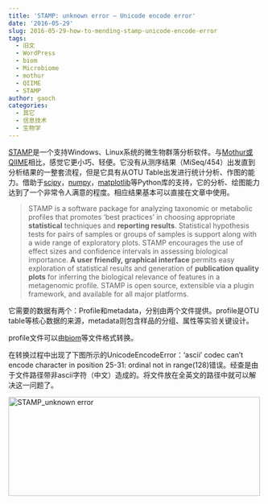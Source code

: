 ```yaml
---
title: 'STAMP: unknown error – Unicode encode error'
date: '2016-05-29'
slug: 2016-05-29-how-to-mending-stamp-unicode-encode-error
tags:
  - 旧文
  - WordPress
  - biom
  - Microbiome
  - mothur
  - QIIME
  - STAMP
author: gaoch
categories:
  - 其它
  - 信息技术
  - 生物学
---
```



[STAMP](http://kiwi.cs.dal.ca/Software/STAMP)是一个支持Windows、Linux系统的微生物群落分析软件。与[Mothur或QIIME](http://bio-spring.top/mothur-and-qiime/)相比，感觉它更小巧、轻便。它没有从测序结果（MiSeq/454）出发直到分析结果的一整套流程，但是它具有从OTU
Table出发进行统计分析、作图的能力。借助于[scipy](http://www.scipy.org/)，[numpy](http://www.numpy.org/)，[matplotlib](http://matplotlib.org/)等Python库的支持，它的分析、绘图能力达到了一个非常令人满意的程度。相应结果基本可以直接在文章中使用。

> STAMP is a software package for analyzing taxonomic or metabolic
> profiles that promotes ‘best practices’ in choosing appropriate
> **statistical** techniques and **reporting results**. Statistical
> hypothesis tests for pairs of samples or groups of samples is support
> along with a wide range of exploratory plots. STAMP encourages the use
> of effect sizes and confidence intervals in assessing biological
> importance. **A user friendly, graphical interface** permits easy
> exploration of statistical results and generation of **publication
> quality plots** for inferring the biological relevance of features in
> a metagenomic profile. STAMP is open source, extensible via a plugin
> framework, and available for all major platforms.

它需要的数据有两个：Profile和metadata，分别由两个文件提供。profile是OTU
table等核心数据的来源，metadata则包含样品的分组、属性等实验关键设计。

profile文件可以由[biom](http://bio-spring.top/biom-format/)等文件格式转换。

在转换过程中出现了下图所示的UnicodeEncodeError：‘ascii’ codec can’t
encode character in position 25-31: ordinal not in
range(128)错误。经查是由于文件路径带非ascii字符（中文）造成的。将文件放在全英文的路径中就可以解决这一问题了。

<img src="https://cloudfs-spring.oss-cn-qingdao.aliyuncs.com/bio_spring_uploads/2016/05/STAMP_unknown-error-500x197.png" class="alignnone size-medium wp-image-822" sizes="(max-width: 500px) 100vw, 500px" srcset="https://cloudfs-spring.oss-cn-qingdao.aliyuncs.com/bio_spring_uploads/2016/05/STAMP_unknown-error-500x197.png 500w, https://cloudfs-spring.oss-cn-qingdao.aliyuncs.com/bio_spring_uploads/2016/05/STAMP_unknown-error.png 506w" width="500" height="197" alt="STAMP_unknown error" />
